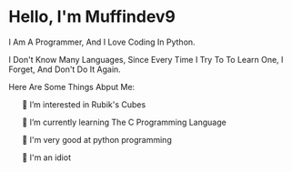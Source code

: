 <h1>Hello, I'm Muffindev9</h1>
<p>I Am A Programmer, And I Love Coding In Python.</p>
<p>I Don't Know Many Languages, Since Every Time I Try To To Learn One, I Forget, And Don't Do It Again.</p>
<p>Here Are Some Things Abput Me:</p>
<ul>👀 I’m interested in Rubik's Cubes</ul>
<ul>🌱 I’m currently learning The C Programming Language</ul>
<ul>🐍 I'm very good at python programming</ul>  
<ul>🤪 I'm an idiot</ul>
  
<!---
MuffinDev9/MuffinDev9 is a ✨ special ✨ repository because its `README.md` (this file) appears on your GitHub profile.
You can click the Preview link to take a look at your changes.
--->

